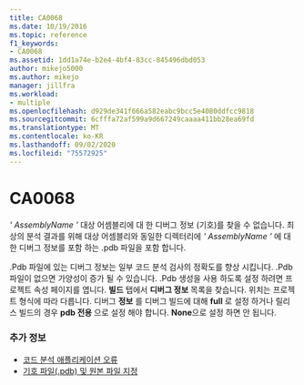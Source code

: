 ```yaml
---
title: CA0068
ms.date: 10/19/2016
ms.topic: reference
f1_keywords:
- CA0068
ms.assetid: 1dd1a74e-b2e4-4bf4-83cc-845496dbd053
author: mikejo5000
ms.author: mikejo
manager: jillfra
ms.workload:
- multiple
ms.openlocfilehash: d929de341f666a582eabc9bcc5e4080ddfcc9818
ms.sourcegitcommit: 6cfffa72af599a9d667249caaaa411bb28ea69fd
ms.translationtype: MT
ms.contentlocale: ko-KR
ms.lasthandoff: 09/02/2020
ms.locfileid: "75572925"
---
```

# <a name="ca0068"></a>CA0068

*' AssemblyName '* 대상 어셈블리에 대 한 디버그 정보 (기호)를 찾을 수 없습니다. 최상의 분석 결과를 위해 대상 어셈블리와 동일한 디렉터리에 *' AssemblyName '* 에 대 한 디버그 정보를 포함 하는 .pdb 파일을 포함 합니다.

.Pdb 파일에 있는 디버그 정보는 일부 코드 분석 검사의 정확도를 향상 시킵니다. .Pdb 파일이 없으면 가양성이 증가 될 수 있습니다. .Pdb 생성을 사용 하도록 설정 하려면 프로젝트 속성 페이지를 엽니다. **빌드** 탭에서 **디버그 정보** 목록을 찾습니다. 위치는 프로젝트 형식에 따라 다릅니다. 디버그 **정보** 를 디버그 빌드에 대해 **full** 로 설정 하거나 릴리스 빌드의 경우  **pdb 전용** 으로 설정 해야 합니다. **None**으로 설정 하면 안 됩니다.

### <a name="see-also"></a>추가 정보

- [코드 분석 애플리케이션 오류](../code-quality/code-analysis-application-errors.md)
- [기호 파일(.pdb) 및 원본 파일 지정](../debugger/specify-symbol-dot-pdb-and-source-files-in-the-visual-studio-debugger.md)
